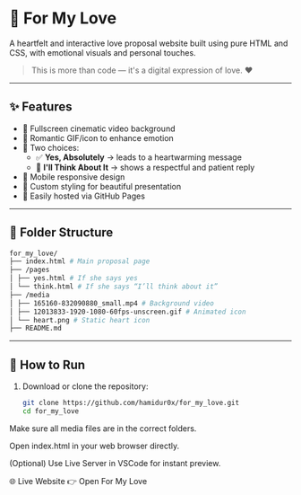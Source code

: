 # 💌 For My Love

A heartfelt and interactive love proposal website built using pure HTML and CSS, with emotional visuals and personal touches.

> This is more than code — it's a digital expression of love. ❤️

---

## ✨ Features

- 🎥 Fullscreen cinematic video background
- 💖 Romantic GIF/icon to enhance emotion
- 💬 Two choices:
  - ✅ **Yes, Absolutely** → leads to a heartwarming message
  - 💭 **I'll Think About It** → shows a respectful and patient reply
- 📱 Mobile responsive design
- 🌈 Custom styling for beautiful presentation
- 🚀 Easily hosted via GitHub Pages

---

## 📁 Folder Structure
```bash
for_my_love/
├── index.html # Main proposal page
├── /pages
│ ├── yes.html # If she says yes
│ └── think.html # If she says “I’ll think about it”
├── /media
│ ├── 165160-832090880_small.mp4 # Background video
│ ├── 12013833-1920-1080-60fps-unscreen.gif # Animated icon
│ └── heart.png # Static heart icon
├── README.md
```

---

## 🚀 How to Run

1. Download or clone the repository:
   ```bash
   git clone https://github.com/hamidur0x/for_my_love.git
   cd for_my_love
Make sure all media files are in the correct folders.

Open index.html in your web browser directly.

(Optional) Use Live Server in VSCode for instant preview.

🌐 Live Website
👉 Open For My Love